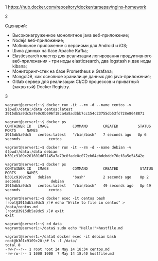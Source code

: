 1
https://hub.docker.com/repository/docker/tarsepav/nginx-homework

2

Сценарий:

* Высоконагруженное монолитное java веб-приложение;
* Nodejs веб-приложение;
* Мобильное приложение c версиями для Android и iOS;
* Шина данных на базе Apache Kafka;
* Elasticsearch кластер для реализации логирования продуктивного веб-приложения - три ноды elasticsearch, два logstash и две ноды kibana;
* Мониторинг-стек на базе Prometheus и Grafana;
* MongoDB, как основное хранилище данных для java-приложения;
* Gitlab сервер для реализации CI/CD процессов и приватный (закрытый) Docker Registry.


3

    vagrant@server1:~$ docker run -it --rm -d --name centos -v $(pwd)/data:/data centos:latest
    3915db5a9dc5a7e0c0b696f18ca4a8ad3bb7cc154c23755db53fd728e8648871

    vagrant@server1:~$ docker ps
    CONTAINER ID   IMAGE           COMMAND       CREATED         STATUS         PORTS     NAMES
    3915db5a9dc5   centos:latest   "/bin/bash"   7 seconds ago   Up 6 seconds             centos

    vagrant@server1:~$ docker run -it --rm -d --name debian -v $(pwd)/data:/data debian
    b301c9109c201601d67145a7a79c0fade8c072eb64ebdebddc70ef8a5e54542e

    vagrant@server1:~$ docker ps
    CONTAINER ID   IMAGE           COMMAND       CREATED          STATUS          PORTS     NAMES
    b301c9109c20   debian          "bash"        2 seconds ago    Up 2 seconds              debian
    3915db5a9dc5   centos:latest   "/bin/bash"   49 seconds ago   Up 49 seconds             centos

    vagrant@server1:~$ docker exec -it centos bash
    [root@3915db5a9dc5 /]# echo "Write to file in centos" > /data/centos.md
    [root@3915db5a9dc5 /]# exit
    exit

    vagrant@server1:~$ cd data
    vagrant@server1:~/data$ sudo echo "Hello!">hostfile.md

    vagrant@server1:~/data$ docker exec -it debian bash
    root@b301c9109c20:/# ls -l /data/
    total 8
    -rw-r--r-- 1 root root 24 May 14 18:34 centos.md
    -rw-rw-r-- 1 1000 1000  7 May 14 18:40 hostfile.md
